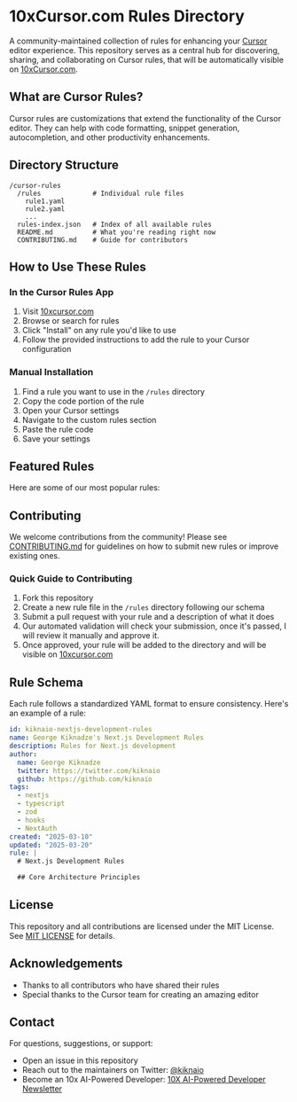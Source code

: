 # 10xCursor.com Rules Directory

A community-maintained collection of rules for enhancing your [Cursor](https://cursor.com/) editor experience. This repository serves as a central hub for discovering, sharing, and collaborating on Cursor rules, that will be automatically visible on [10xCursor.com](https://10xcursor.com).

## What are Cursor Rules?

Cursor rules are customizations that extend the functionality of the Cursor editor. They can help with code formatting, snippet generation, autocompletion, and other productivity enhancements.

## Directory Structure

```
/cursor-rules
  /rules             # Individual rule files
    rule1.yaml
    rule2.yaml
    ...
  rules-index.json   # Index of all available rules
  README.md          # What you're reading right now
  CONTRIBUTING.md    # Guide for contributors
```

## How to Use These Rules

### In the Cursor Rules App

1. Visit [10xcursor.com](https://10xcursor.com/rules)
2. Browse or search for rules
3. Click "Install" on any rule you'd like to use
4. Follow the provided instructions to add the rule to your Cursor configuration

### Manual Installation

1. Find a rule you want to use in the `/rules` directory
2. Copy the code portion of the rule
3. Open your Cursor settings
4. Navigate to the custom rules section
5. Paste the rule code
6. Save your settings

## Featured Rules

Here are some of our most popular rules:

<!-- - **Format Code Blocks** - Automatically formats code blocks in comments
- **Auto Import React Components** - Intelligently imports React components as you use them
- **TypeScript Strict Mode Enforcer** - Helps maintain TypeScript best practices -->

## Contributing

We welcome contributions from the community! Please see [CONTRIBUTING.md](CONTRIBUTING.md) for guidelines on how to submit new rules or improve existing ones.

### Quick Guide to Contributing

1. Fork this repository
2. Create a new rule file in the `/rules` directory following our schema
3. Submit a pull request with your rule and a description of what it does
4. Our automated validation will check your submission, once it's passed, I will review it manually and approve it.
5. Once approved, your rule will be added to the directory and will be visible on [10xcursor.com](https://10xcursor.com/rules)

## Rule Schema

Each rule follows a standardized YAML format to ensure consistency. Here's an example of a rule:

```yaml
id: kiknaio-nextjs-development-rules
name: George Kiknadze's Next.js Development Rules
description: Rules for Next.js development
author:
  name: George Kiknadze
  twitter: https://twitter.com/kiknaio
  github: https://github.com/kiknaio
tags:
  - nextjs
  - typescript
  - zod
  - hooks
  - NextAuth
created: "2025-03-10"
updated: "2025-03-20"
rule: |
  # Next.js Development Rules

  ## Core Architecture Principles
```

## License

This repository and all contributions are licensed under the MIT License. See [MIT LICENSE](https://opensource.org/license/mit) for details.

## Acknowledgements

- Thanks to all contributors who have shared their rules
- Special thanks to the Cursor team for creating an amazing editor

## Contact

For questions, suggestions, or support:
- Open an issue in this repository
- Reach out to the maintainers on Twitter: [@kiknaio](https://twitter.com/kiknaio)
- Become an 10x AI-Powered Developer: [10X AI-Powered Developer Newsletter](https://kiknadze.io/subscribe)